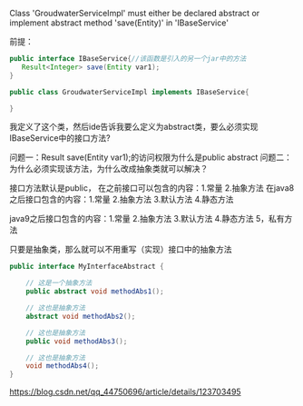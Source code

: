 Class 'GroudwaterServiceImpl' must either be declared abstract or implement abstract method 'save(Entity)' in 'IBaseService'

前提：
```java
public interface IBaseService{//该函数是引入的另一个jar中的方法
   Result<Integer> save(Entity var1);
}
```

```java
public class GroudwaterServiceImpl implements IBaseService{

}
```
我定义了这个类，然后ide告诉我要么定义为abstract类，要么必须实现IBaseService中的接口方法?

问题一：Result<Integer> save(Entity var1);的访问权限为什么是public abstract
问题二：为什么必须实现该方法，为什么改成抽象类就可以解决？

接口方法默认是public，
在之前接口可以包含的内容：1.常量  2.抽象方法
在java8之后接口包含的内容：1.常量  2.抽象方法 3.默认方法 4.静态方法

java9之后接口包含的内容：1.常量  2.抽象方法 3.默认方法 4.静态方法 5，私有方法


只要是抽象类，那么就可以不用重写（实现）接口中的抽象方法

```java
public interface MyInterfaceAbstract {

    // 这是一个抽象方法
    public abstract void methodAbs1();

    // 这也是抽象方法
    abstract void methodAbs2();

    // 这也是抽象方法
    public void methodAbs3();

    // 这也是抽象方法
    void methodAbs4();
}
```

https://blog.csdn.net/qq_44750696/article/details/123703495

